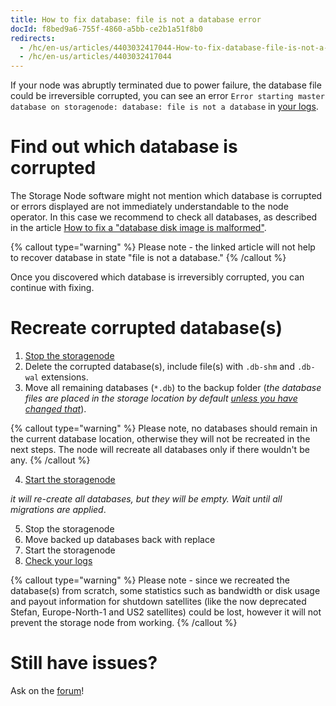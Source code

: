 ```yaml
---
title: How to fix database: file is not a database error
docId: f8bed9a6-755f-4860-a5bb-ce2b1a51f8b0
redirects:
  - /hc/en-us/articles/4403032417044-How-to-fix-database-file-is-not-a-database-error
  - /hc/en-us/articles/4403032417044
---
```

If your node was abruptly terminated due to power failure, the database file could be irreversible corrupted, you can see an error `Error starting master database on storagenode: database: file is not a database` in [your logs](docId:O68S24Iww4ZEnVk8yO7Mv).

# Find out which database is corrupted
The Storage Node software might not mention which database is corrupted or errors displayed are not immediately understandable to the node operator. In this case we recommend to check all databases, as described in the article [How to fix a "database disk image is malformed"](docId:b75703c5-1484-4a1d-88fe-eb489dfc5554). 

{% callout type="warning" %}
Please note - the linked article will not help to recover database in state "file is not a database."
{% /callout %}

Once you discovered which database is irreversibly corrupted, you can continue with fixing.

# Recreate corrupted database(s)
1. [Stop the storagenode](docId:Zh_lD6UPciHT53wOWuAoD)
2. Delete the corrupted database(s), include file(s) with `.db-shm` and `.db-wal` extensions.
3. Move all remaining databases (`*.db`) to the backup folder (*the database files are placed in the storage location by default [unless you have changed that](https://forum.storj.io/search?q=move%20databases%20%23database%20%23sno-category%3Asno-faq%20)*). 

{% callout type="warning" %}
Please note, no databases should remain in the current database location, otherwise they will not be recreated in the next steps. The node will recreate all databases only if there wouldn't be any.
{% /callout %}

4. [Start the storagenode](docId:Zh_lD6UPciHT53wOWuAoD)

*it will re-create all databases, but they will be empty. Wait until all migrations are applied*.

5. Stop the storagenode
6. Move backed up databases back with replace
7. Start the storagenode
8. [Check your logs](docId:O68S24Iww4ZEnVk8yO7Mv)

{% callout type="warning" %}
Please note - since we recreated the database(s) from scratch, some statistics such as bandwidth or disk usage and payout information for shutdown satellites (like the now deprecated Stefan, Europe-North-1 and US2 satellites) could be lost, however it will not prevent the storage node from working.
{% /callout %}

# Still have issues?
Ask on the [forum](https://forum.storj.io)!